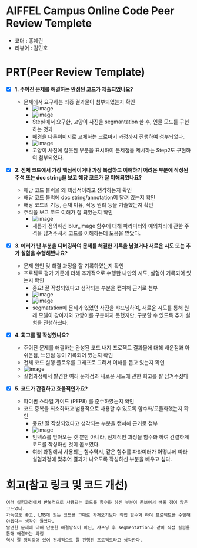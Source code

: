 # AIFFEL Campus Online Code Peer Review Templete
- 코더 : 홍예린
- 리뷰어 : 김민호


# PRT(Peer Review Template)
- [X]  **1. 주어진 문제를 해결하는 완성된 코드가 제출되었나요?**
    - 문제에서 요구하는 최종 결과물이 첨부되었는지 확인
      - ![image](https://github.com/user-attachments/assets/7961bc3b-ce3c-4107-9053-03f6d20d7715)
      - ![image](https://github.com/user-attachments/assets/7f9be065-6c61-483c-9804-ba5516202334)
      - Step1에서 요구한, 고양이 사진을 segmantation 한 후, 인물 모드를 구현하는 것과
      - 배경을 다른이미지로 교체하는 크로마키 과정까지 진행하여 첨부되었다.
      - ![image](https://github.com/user-attachments/assets/7131b8a8-952f-4a35-83cc-63f7c2d61e72)
      - 고양이 사진에 잘못된 부분을 표시하여 문제점을 제시하는 Step2도 구현하여 첨부되었다. 


    
- [X]  **2. 전체 코드에서 가장 핵심적이거나 가장 복잡하고 이해하기 어려운 부분에 작성된 
주석 또는 doc string을 보고 해당 코드가 잘 이해되었나요?**
    - 해당 코드 블럭을 왜 핵심적이라고 생각하는지 확인
    - 해당 코드 블럭에 doc string/annotation이 달려 있는지 확인
    - 해당 코드의 기능, 존재 이유, 작동 원리 등을 기술했는지 확인
    - 주석을 보고 코드 이해가 잘 되었는지 확인
        - ![image](https://github.com/user-attachments/assets/969cd454-2860-4ee8-b5aa-e96bc55e4e92)
        - 새롭게 정의하신 blur_image 함수에 대해 파라미터와 예외처리에 관한 주석을 남겨주셔서 코드를 이해하는데 도움을 받았다.

        
- [X]  **3. 에러가 난 부분을 디버깅하여 문제를 해결한 기록을 남겼거나
새로운 시도 또는 추가 실험을 수행해봤나요?**
    - 문제 원인 및 해결 과정을 잘 기록하였는지 확인
    - 프로젝트 평가 기준에 더해 추가적으로 수행한 나만의 시도, 
    실험이 기록되어 있는지 확인
        - 중요! 잘 작성되었다고 생각되는 부분을 캡쳐해 근거로 첨부
        - ![image](https://github.com/user-attachments/assets/55f13255-b3f6-43bd-acd7-f68ad89a9cad)
        - ![image](https://github.com/user-attachments/assets/509d24c6-a7ce-4469-a104-c6b649d27e1d)
        - segmatation에 문제가 있었던 사진을 샤프닝하여, 새로운 시도를 통해 원래 모델이 강아지와 고양이를 구분하지 못했지만, 구분할 수 있도록 추가 실험을 진행하셨다.



        
- [X]  **4. 회고를 잘 작성했나요?**
    - 주어진 문제를 해결하는 완성된 코드 내지 프로젝트 결과물에 대해
    배운점과 아쉬운점, 느낀점 등이 기록되어 있는지 확인
    - 전체 코드 실행 플로우를 그래프로 그려서 이해를 돕고 있는지 확인
    - ![image](https://github.com/user-attachments/assets/f252f206-ec06-4616-b6fa-d756c2c05827)
    - 실험과정에서 발견한 여러 문제점과 새로운 시도에 관한 회고를 잘 남겨주셨다
        
- [X]  **5. 코드가 간결하고 효율적인가요?**
    - 파이썬 스타일 가이드 (PEP8) 를 준수하였는지 확인
    - 코드 중복을 최소화하고 범용적으로 사용할 수 있도록 함수화/모듈화했는지 확인
        - 중요! 잘 작성되었다고 생각되는 부분을 캡쳐해 근거로 첨부
        - ![image](https://github.com/user-attachments/assets/0806364c-f45d-47f3-bfa8-77e7ef982028)
        - 인덱스를 받아오는 것 뿐만 아니라, 전체적인 과정을 함수화 하여 간결하게 코드를 작성하신 것이 돋보였다.
        - 여러 과정에서 사용되는 함수역시, 같은 함수를 파라미터가 어떻냐에 따라 실험과정에 맞추어 결과가 나오도록 작성하신 부분을 배우고 싶다.



# 회고(참고 링크 및 코드 개선)
```
여러 실험과정에서 반복적으로 사용되는 코드를 함수화 하신 부분이 돋보여서 배울 점이 많은 코드였다.
가독성도 좋고, LMS에 있는 코드를 그대로 가져오기보다 직접 함수화 하여 프로젝트를 수행해야겠다는 생각이 들었다. 
발견한 문제에 대해 단순한 해결방식이 아닌, 샤프닝 후 segmentation과 같이 직접 실험을 통해 해결하는 과정
역시 잘 정리되어 있어 전체적으로 잘 진행된 프로젝트라고 생각한다.
```
